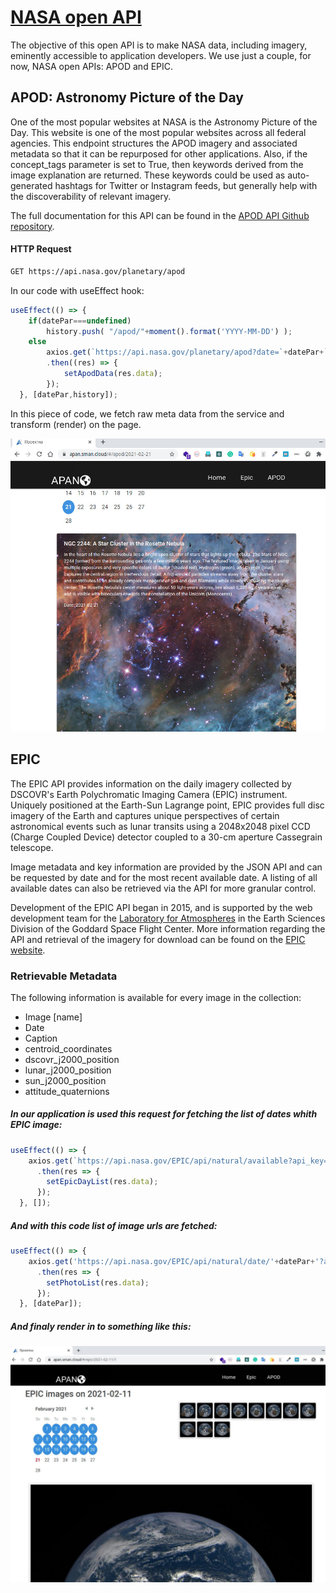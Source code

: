# [NASA open API](https://api.nasa.gov/)

The objective of this open API is to make NASA data, including imagery, eminently accessible to application developers.
We use just a couple, for now, NASA open APIs: APOD and EPIC.


## APOD: Astronomy Picture of the Day

  One of the most popular websites at NASA is the Astronomy Picture of the Day. This website is one of the most popular websites across all federal agencies. This endpoint structures the APOD imagery and associated metadata so that it can be repurposed for other applications. Also, if the concept_tags parameter is set to True, then keywords derived from the image explanation are returned. These keywords could be used as auto-generated hashtags for Twitter or Instagram feeds, but generally help with the discoverability of relevant imagery.

  The full documentation for this API can be found in the [APOD API Github repository](https://github.com/nasa/apod-api).

#### HTTP Request

```sh
GET https://api.nasa.gov/planetary/apod
```

In our code with useEffect hook:

```jsx
useEffect(() => {
    if(datePar===undefined)
        history.push( "/apod/"+moment().format('YYYY-MM-DD') );
    else        
        axios.get(`https://api.nasa.gov/planetary/apod?date=`+datePar+`&api_key=<apy-key>`)
        .then((res) => {
            setApodData(res.data);
        });
  }, [datePar,history]);
```

In this piece of code, we fetch raw meta data from the service and transform (render) on the page.

![APOD screen](https://github.com/AngelaPan82/proektna/blob/master/screens/apod.jpg)
## 

## EPIC

The EPIC API provides information on the daily imagery collected by DSCOVR's Earth Polychromatic Imaging Camera (EPIC) instrument. Uniquely positioned at the Earth-Sun Lagrange point, EPIC provides full disc imagery of the Earth and captures unique perspectives of certain astronomical events such as lunar transits using a 2048x2048 pixel CCD (Charge Coupled Device) detector coupled to a 30-cm aperture Cassegrain telescope.

Image metadata and key information are provided by the JSON API and can be requested by date and for the most recent available date. A listing of all available dates can also be retrieved via the API for more granular control.

Development of the EPIC API began in 2015, and is supported by the web development team for the [Laboratory for Atmospheres](http://atmospheres.gsfc.nasa.gov/) in the Earth Sciences Division of the Goddard Space Flight Center. More information regarding the API and retrieval of the imagery for download can be found on the [EPIC website](http://epic.gsfc.nasa.gov/).

### Retrievable Metadata

The following information is available for every image in the collection:

- Image [name]
- Date
- Caption
- centroid_coordinates
- dscovr_j2000_position
- lunar_j2000_position
- sun_j2000_position
- attitude_quaternions
  
  

##### In our application is used this request for fetching the list of dates whith EPIC image:

```js
useEffect(() => {
    axios.get(`https://api.nasa.gov/EPIC/api/natural/available?api_key=<apy_key>`)
      .then(res => {
        setEpicDayList(res.data);
      });
  }, []);
```
##### And with this code list of image urls are fetched:

```jsx
useEffect(() => {
    axios.get('https://api.nasa.gov/EPIC/api/natural/date/'+datePar+'?api_key=<apy-key>')
      .then(res => {
        setPhotoList(res.data);
      });
  }, [datePar]);
```
##### And finaly render in to something like this:

![EPIC screen](https://github.com/AngelaPan82/proektna/blob/master/screens/epic.jpg)